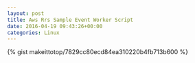 ```yaml
---
layout: post                                                                                                              
title: Aws Rrs Sample Event Worker Script                                                                                                                       
date: 2016-04-19 09:43:26+00:00                                                                                                                        
categories: Linux                                                                                                                
---                                                                                                                              
```


{% gist makeittotop/7829cc80ecd84ea310220b4fb713b600 %}                                                                                                           

